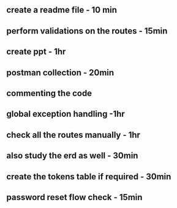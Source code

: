 ## create a readme file - 10 min
## perform validations on the routes - 15min
## create ppt - 1hr
## postman collection - 20min 
## commenting the code 
## global exception handling -1hr
## check all the routes manually - 1hr
## also study the erd as well - 30min
## create the tokens table if required - 30min
## password reset flow check - 15min
